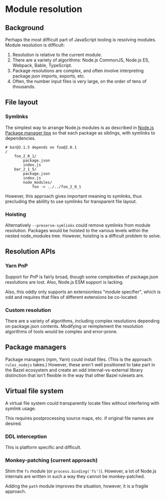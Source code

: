 # Module resolution

## Background

Perhaps the most difficult part of JavaScript tooling is resolving modules. Module resolution is difficult:

1. Resolution is relative to the current module.
2. There are a variety of algorithms: Node.js CommonJS, Node.js ES, Webpack, Bable, TypeScript.
3. Package resolutions are complex, and often involve interpreting package.json imports, exports, etc.
4. Often, the number input files is very large, on the order of tens of thousands.

## File layout

### Symlinks

The simplest way to arrange Node.js modules is as described in [Node.js Package manager tips](https://nodejs.org/api/modules.html#modules_package_manager_tips) so that each package as siblings, with symlinks to dependencies.

```
# bar@2.1.5 depends on foo@2.0.1
/
    foo_2_0_1/
        package.json
        index.js
    bar_2_1_5/
        package.json
        index.js
        node_modules/
            foo -> ../../foo_2_0_1
```

However, this approach gives important meaning to symlinks, thus precluding the abililty to use symlinks for transparent file layout.

### Hoisting

Alternatively `--preserve-symlinks` could remove symlinks from module resolution. Packages would be hoisted to the various levels within the nested node_modules tree. However, hoisting is a difficult problem to solve.

## Resolution APIs

### Yarn PnP

Support for PnP is fairly broad, though some complexities of package.json resolutions are lost. Also, Node.js ESM support is lacking.

Also, this oddly only supports an extensionless "module specifier", which is odd and requires that files of different extensions be co-located.

### Custom resolution

There are a variety of algorithms, including complex resolutions depending on package.json contents. Modifying or reimplement the resolution algorithms of tools would be complex and error-prone.

## Package managers

Package managers (npm, Yarn) could install files. (This is the approach `rules_nodejs` takes.) However, these aren't well positioned to take part in the Bazel ecosystem and create an odd internal-vs-external library distinction that isn't flexible in the way that other Bazel rulesets are.

## Virtual file system

A virtual file system could transparently locate files without interfering with symlink usage.

This requires postprocessing source maps, etc. if original file names are desired.

### DDL interception

This is platform specific and difficult.

### Monkey-patching (current approach)

Shim the `fs` module (or `process.binding('fs')`). However, a lot of Node.js internals are written in such a way they cannot be monkey-patched.

Adding the `path` module improves the situation, however, it is a fragile approach.
